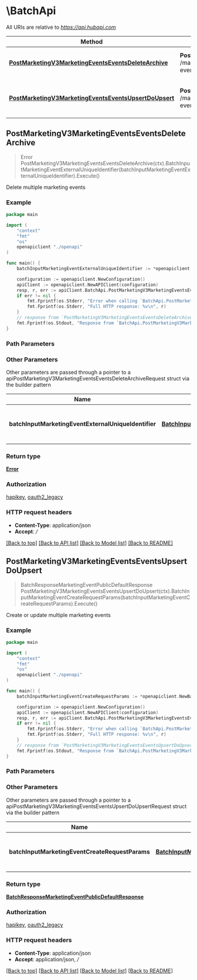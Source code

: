 # \BatchApi

All URIs are relative to *https://api.hubapi.com*

Method | HTTP request | Description
------------- | ------------- | -------------
[**PostMarketingV3MarketingEventsEventsDeleteArchive**](BatchApi.md#PostMarketingV3MarketingEventsEventsDeleteArchive) | **Post** /marketing/v3/marketing-events/events/delete | Delete multiple marketing events
[**PostMarketingV3MarketingEventsEventsUpsertDoUpsert**](BatchApi.md#PostMarketingV3MarketingEventsEventsUpsertDoUpsert) | **Post** /marketing/v3/marketing-events/events/upsert | Create or update multiple marketing events



## PostMarketingV3MarketingEventsEventsDeleteArchive

> Error PostMarketingV3MarketingEventsEventsDeleteArchive(ctx).BatchInputMarketingEventExternalUniqueIdentifier(batchInputMarketingEventExternalUniqueIdentifier).Execute()

Delete multiple marketing events



### Example

```go
package main

import (
    "context"
    "fmt"
    "os"
    openapiclient "./openapi"
)

func main() {
    batchInputMarketingEventExternalUniqueIdentifier := *openapiclient.NewBatchInputMarketingEventExternalUniqueIdentifier([]openapiclient.MarketingEventExternalUniqueIdentifier{*openapiclient.NewMarketingEventExternalUniqueIdentifier(int32(123), "ExternalAccountId_example", "ExternalEventId_example")}) // BatchInputMarketingEventExternalUniqueIdentifier | The details of the marketing events to delete

    configuration := openapiclient.NewConfiguration()
    apiClient := openapiclient.NewAPIClient(configuration)
    resp, r, err := apiClient.BatchApi.PostMarketingV3MarketingEventsEventsDeleteArchive(context.Background()).BatchInputMarketingEventExternalUniqueIdentifier(batchInputMarketingEventExternalUniqueIdentifier).Execute()
    if err != nil {
        fmt.Fprintf(os.Stderr, "Error when calling `BatchApi.PostMarketingV3MarketingEventsEventsDeleteArchive``: %v\n", err)
        fmt.Fprintf(os.Stderr, "Full HTTP response: %v\n", r)
    }
    // response from `PostMarketingV3MarketingEventsEventsDeleteArchive`: Error
    fmt.Fprintf(os.Stdout, "Response from `BatchApi.PostMarketingV3MarketingEventsEventsDeleteArchive`: %v\n", resp)
}
```

### Path Parameters



### Other Parameters

Other parameters are passed through a pointer to a apiPostMarketingV3MarketingEventsEventsDeleteArchiveRequest struct via the builder pattern


Name | Type | Description  | Notes
------------- | ------------- | ------------- | -------------
 **batchInputMarketingEventExternalUniqueIdentifier** | [**BatchInputMarketingEventExternalUniqueIdentifier**](BatchInputMarketingEventExternalUniqueIdentifier.md) | The details of the marketing events to delete | 

### Return type

[**Error**](Error.md)

### Authorization

[hapikey](../README.md#hapikey), [oauth2_legacy](../README.md#oauth2_legacy)

### HTTP request headers

- **Content-Type**: application/json
- **Accept**: */*

[[Back to top]](#) [[Back to API list]](../README.md#documentation-for-api-endpoints)
[[Back to Model list]](../README.md#documentation-for-models)
[[Back to README]](../README.md)


## PostMarketingV3MarketingEventsEventsUpsertDoUpsert

> BatchResponseMarketingEventPublicDefaultResponse PostMarketingV3MarketingEventsEventsUpsertDoUpsert(ctx).BatchInputMarketingEventCreateRequestParams(batchInputMarketingEventCreateRequestParams).Execute()

Create or update multiple marketing events



### Example

```go
package main

import (
    "context"
    "fmt"
    "os"
    openapiclient "./openapi"
)

func main() {
    batchInputMarketingEventCreateRequestParams := *openapiclient.NewBatchInputMarketingEventCreateRequestParams([]openapiclient.MarketingEventCreateRequestParams{*openapiclient.NewMarketingEventCreateRequestParams("EventName_example", "EventOrganizer_example", "ExternalAccountId_example", "ExternalEventId_example")}) // BatchInputMarketingEventCreateRequestParams | The details of the marketing events to upsert

    configuration := openapiclient.NewConfiguration()
    apiClient := openapiclient.NewAPIClient(configuration)
    resp, r, err := apiClient.BatchApi.PostMarketingV3MarketingEventsEventsUpsertDoUpsert(context.Background()).BatchInputMarketingEventCreateRequestParams(batchInputMarketingEventCreateRequestParams).Execute()
    if err != nil {
        fmt.Fprintf(os.Stderr, "Error when calling `BatchApi.PostMarketingV3MarketingEventsEventsUpsertDoUpsert``: %v\n", err)
        fmt.Fprintf(os.Stderr, "Full HTTP response: %v\n", r)
    }
    // response from `PostMarketingV3MarketingEventsEventsUpsertDoUpsert`: BatchResponseMarketingEventPublicDefaultResponse
    fmt.Fprintf(os.Stdout, "Response from `BatchApi.PostMarketingV3MarketingEventsEventsUpsertDoUpsert`: %v\n", resp)
}
```

### Path Parameters



### Other Parameters

Other parameters are passed through a pointer to a apiPostMarketingV3MarketingEventsEventsUpsertDoUpsertRequest struct via the builder pattern


Name | Type | Description  | Notes
------------- | ------------- | ------------- | -------------
 **batchInputMarketingEventCreateRequestParams** | [**BatchInputMarketingEventCreateRequestParams**](BatchInputMarketingEventCreateRequestParams.md) | The details of the marketing events to upsert | 

### Return type

[**BatchResponseMarketingEventPublicDefaultResponse**](BatchResponseMarketingEventPublicDefaultResponse.md)

### Authorization

[hapikey](../README.md#hapikey), [oauth2_legacy](../README.md#oauth2_legacy)

### HTTP request headers

- **Content-Type**: application/json
- **Accept**: application/json, */*

[[Back to top]](#) [[Back to API list]](../README.md#documentation-for-api-endpoints)
[[Back to Model list]](../README.md#documentation-for-models)
[[Back to README]](../README.md)

